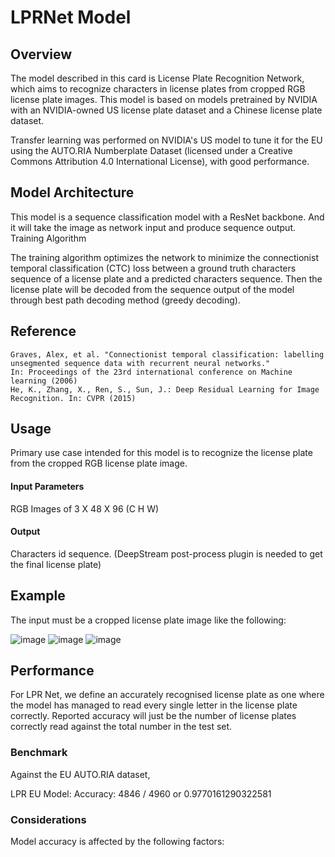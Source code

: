 # LPRNet Model

## Overview

The model described in this card is License Plate Recognition Network, which aims to recognize characters in license plates from cropped RGB license plate images. This model is based on models pretrained by NVIDIA with an NVIDIA-owned US license plate dataset and a Chinese license plate dataset.

Transfer learning was performed on NVIDIA's US model to tune it for the EU using the AUTO.RIA Numberplate Dataset (licensed under a
Creative Commons Attribution 4.0 International License), with good performance.

## Model Architecture

This model is a sequence classification model with a ResNet backbone. And it will take the image as network input and produce sequence output.
Training Algorithm

The training algorithm optimizes the network to minimize the connectionist temporal classification (CTC) loss between a ground truth characters sequence of a license plate and a predicted characters sequence. Then the license plate will be decoded from the sequence output of the model through best path decoding method (greedy decoding).

## Reference

    Graves, Alex, et al. "Connectionist temporal classification: labelling unsegmented sequence data with recurrent neural networks."
    In: Proceedings of the 23rd international conference on Machine learning (2006)
    He, K., Zhang, X., Ren, S., Sun, J.: Deep Residual Learning for Image Recognition. In: CVPR (2015)

## Usage

Primary use case intended for this model is to recognize the license plate from the cropped RGB license plate image.

#### Input Parameters

RGB Images of 3 X 48 X 96 (C H W)

#### Output

Characters id sequence. (DeepStream post-process plugin is needed to get the final license plate)

## Example

The input must be a cropped license plate image like the following:

![image](models/lprnet/database/ca286.png)
![image](models/lprnet/database/cal_plate.jpg)
![image](models/lprnet/database/wy963.png)

## Performance

For LPR Net, we define an accurately recognised license plate as one where the model has managed to read every single letter in the license plate correctly. Reported accuracy will just be the number of license plates correctly read against the total number in the test set.

### Benchmark

Against the EU AUTO.RIA dataset,

LPR EU Model:
Accuracy: 4846 / 4960 or 0.9770161290322581

### Considerations

Model accuracy is affected by the following factors:
